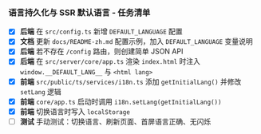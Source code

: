 ### 语言持久化与 SSR 默认语言 - 任务清单

- [x] **后端** 在 `src/config.ts` 新增 `DEFAULT_LANGUAGE` 配置
- [x] **文档** 更新 `docs/README-zh.md` 配置示例，加入 `DEFAULT_LANGUAGE` 变量说明
- [x] **后端** 若不存在 `/config` 路由，则创建简单 JSON API
- [x] **后端** 在 `src/server/core/app.ts` 渲染 `index.html` 时注入 `window.__DEFAULT_LANG__` 与 `<html lang>`
- [x] **前端** `src/public/ts/services/i18n.ts` 添加 `getInitialLang()` 并修改 `setLang` 逻辑
- [x] **前端** `core/app.ts` 启动时调用 `i18n.setLang(getInitialLang())`
- [x] **前端** 切换语言时写入 `localStorage`
- [ ] **测试** 手动测试：切换语言、刷新页面、首屏语言正确、无闪烁
